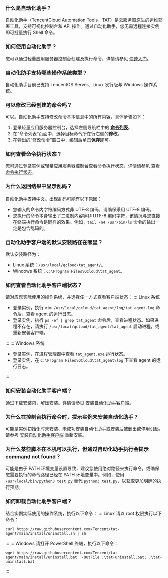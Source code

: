 ### 什么是自动化助手？
自动化助手（TencentCloud Automation Tools，TAT）是云服务器原生的运维部署工具，支持可视化控制台和 API 操作。通过自动化助手，您无需远程连接实例即可批量执行 Shell 命令。

### 如何使用自动化助手？
您可以通过轻量应用服务器控制台创建及执行命令，详情请参见 [快速入门](https://cloud.tencent.com/document/product/1340/50821)。

### 自动化助手支持哪些操作系统类型？
自动化助手目前已支持 TencentOS Server、Linux 发行版与 Windows 操作系统。

### 可以修改已经创建的命令吗？
可以。自动化助手支持修改命令基本信息中的所有内容，具体步骤如下：
1. 登录轻量应用服务器控制台，选择左侧导航栏中的 <b>[命令列表](https://console.cloud.tencent.com/lighthouse/command)</b>。 
2. 在“命令列表”页面中，选择目标命令所在行右侧的**修改**。
3. 在弹出的“修改命令”窗口中，编辑后单击**保存**即可。

### 如何查看命令执行状态？
您可通过登录实例或轻量应用服务器控制台查看命令执行状态，详情请参见 [查看命令执行状态](https://cloud.tencent.com/document/product/1340/52144)。

### 为什么返回结果中显示乱码？
自动化助手支持中文。出现乱码可能有以下原因：
- 您输入的命令内字符编码方式非 UTF-8 编码，请确保采用 UTF-8 编码。
- 您执行的命令本身输出了二进制内容等非 UTF-8 编码字符，该情况与您直接在终端执行命令是同样的效果。例如，`tail -n4 /usr/bin/ls` 命令的输出一定是包含乱码的。

### 自动化助手客户端的默认安装路径在哪里？
默认安装路径为：
- Linux 系统：`/usr/local/qcloud/tat_agent/`。
- Windows 系统：`C:\Program Files\QCloud\tat_agent`。

### 如何查看自动化助手客户端状态？
请对应您实际使用的操作系统，并选择任一方式查看客户端状态：
<dx-tabs>
::: Linux 系统
- 登录实例，执行 `vim /usr/local/qcloud/tat_agent/log/tat_agent.log` 命令后，查看 agent 的运行日志。
- 登录实例，执行 `ps -ef | grep tat_agent` 命令后，查看进程状态。如果进程不存在，请执行 `/usr/local/qcloud/tat_agent/tat_agent` 启动进程，或重新安装客户端。

:::
::: Windows 系统
- 登录实例，在进程管理器中查看 `tat_agent.exe` 运行状态。
- 登录实例，在 `C:\Program Files\QCloud\tat_agent\log` 下查看 agent 的运行日志。

:::
</dx-tabs>




### 如何安装自动化助手客户端？
通过下载安装包，解压安装。详情请参见 [安装自动化助手客户端](https://cloud.tencent.com/document/product/1340/51945)。

### 为什么在控制台执行命令时，提示实例未安装自动化助手？
可能是实例初始化时未安装、未成功安装自动化助手或安装后被删出或停用引起，请参考 [安装自动化助手客户端](https://cloud.tencent.com/document/product/1340/51945) 重新安装。


### 为什么某些脚本在本机可以执行，但通过自动化助手执行会提示 command not found？
可能是由于 PATH 环境变量设置导致，建议您使用绝对路径来执行命令，或确保您需要执行的命令路径已经在 PATH 环境变量中。例如，使用 `/usr/local/bin/python3 test.py` 替代 `python3 test.py`，以获取更加明确的执行预期。


### 如何卸载自动化助手客户端？
结合实例实际使用的操作系统，执行以下命令：
<dx-tabs>
::: Linux
请以 root 权限执行以下命令：
```
curl https://raw.githubusercontent.com/Tencent/tat-agent/main/install/uninstall.sh | sh
```
:::
::: Windows
请打开 PowerShell 终端，执行以下命令：
```
wget https://raw.githubusercontent.com/Tencent/tat-agent/main/install/uninstall.bat  -OutFile .\tat-uninstall.bat; .\tat-uninstall.bat
```
:::
</dx-tabs>
